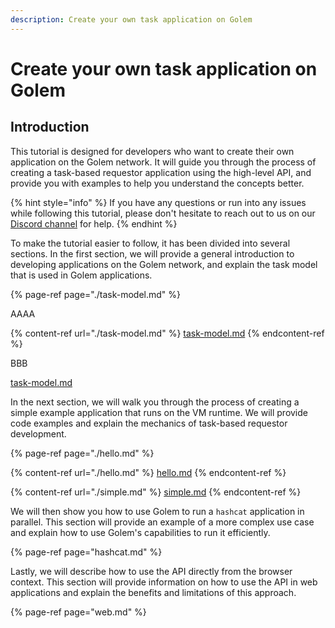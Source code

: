 ```yaml
---
description: Create your own task application on Golem
---
```


# Create your own task application on Golem

## Introduction

This tutorial is designed for developers who want to create their own application on the Golem network. 
It will guide you through the process of creating a task-based requestor application using the high-level API, and provide you with examples to help you understand the concepts better.

{% hint style="info" %}
If you have any questions or run into any issues while following this tutorial, please don't hesitate to reach out to us on our [Discord channel](https://chat.golem.network/) for help.
{% endhint %}

To make the tutorial easier to follow, it has been divided into several sections. In the first section, we will provide a general introduction to developing applications on the Golem network, and explain the task model that is used in Golem applications.

{% page-ref page="./task-model.md" %}

AAAA

{% content-ref url="./task-model.md" %}
[task-model.md](./task-model.md)
{% endcontent-ref %}

BBB

[task-model.md](./task-model.md)

In the next section, we will walk you through the process of creating a simple example application that runs on the VM runtime. We will provide code examples and explain the mechanics of task-based requestor development.

{% page-ref page="./hello.md" %}

{% content-ref url="./hello.md" %}
[hello.md](./hello.md)
{% endcontent-ref %}

{% content-ref url="./simple.md" %}
[simple.md](./simple.md)
{% endcontent-ref %}

We will then show you how to use Golem to run a `hashcat` application in parallel. This section will provide an example of a more complex use case and explain how to use Golem's capabilities to run it efficiently.

{% page-ref page="hashcat.md" %}

Lastly, we will describe how to use the API directly from the browser context. This section will provide information on how to use the API in web applications and explain the benefits and limitations of this approach.

{% page-ref page="web.md" %}
